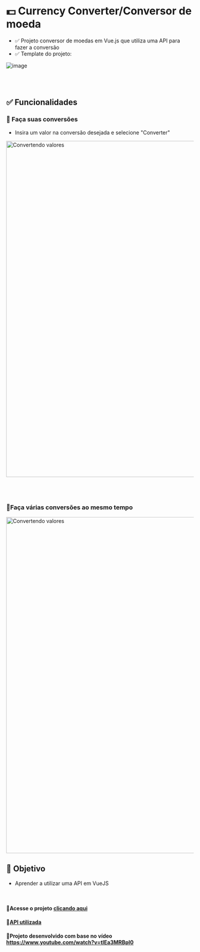 # 💵 Currency Converter/Conversor de moeda

- ✅ Projeto conversor de moedas em Vue.js que utiliza uma API para fazer a conversão  
- ✅ Template do projeto:

![image](https://user-images.githubusercontent.com/95694730/180289022-072546ac-4d57-4913-b627-811256188867.png)

<br><br>

## ✅ Funcionalidades
### 🔸 Faça suas conversões
- Insira um valor na conversão desejada e selecione "Converter"
<img src="https://user-images.githubusercontent.com/95694730/180289408-1aa42829-9031-4919-9b63-335019a6d76a.png" alt="Convertendo valores" style="width: 900px;">

<br><br>

### 🔸Faça várias conversões ao mesmo tempo

<img src="https://user-images.githubusercontent.com/95694730/180289752-32423182-2b68-421a-ac9d-c20d4379dc56.png" alt="Convertendo valores" style="width: 900px;">

<br>

## 📌 Objetivo
- Aprender a utilizar uma API em VueJS

<br>

#### 🔸Acesse o projeto <a href="https://gabiediasalves.github.io/currency-converter-vue/">clicando aqui</a>
#### 🔸<a href="https://www.currencyconverterapi.com/">API utilizada</a>
#### 🔸Projeto desenvolvido com base no vídeo https://www.youtube.com/watch?v=tIEa3MRBpI0
 



